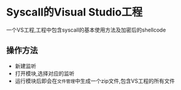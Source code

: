 # Syscall的Visual Studio工程


一个VS工程,工程中包含syscall的基本使用方法及加密后的shellcode

## 操作方法
+ 新建监听
+ 打开模块,选择对应的监听
+ 运行模块后即会在`文件管理`中生成一个zip文件,包含VS工程的所有文件


